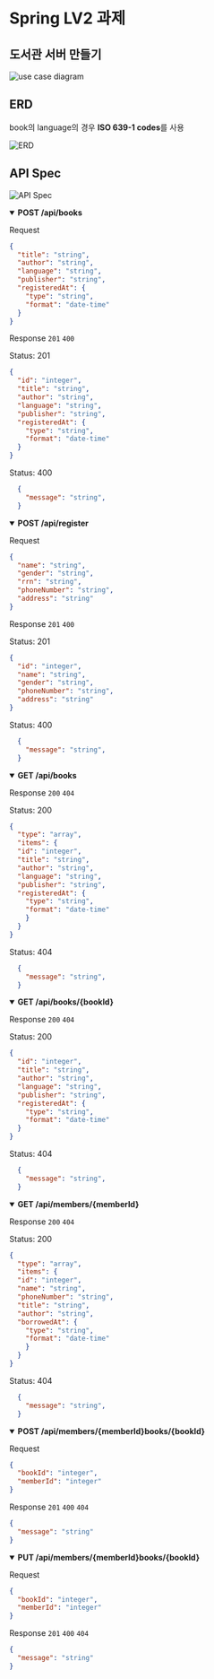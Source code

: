 # Spring LV2 과제

## 도서관 서버 만들기

![use case diagram](https://github.com/hjunyoung/hjunyoung.github.io/assets/50318500/95a81a33-bc35-4a65-bcba-eb95f0667a7f)


## ERD

book의 language의 경우 **ISO 639-1 codes**를 사용

![ERD](https://github.com/hjunyoung/hjunyoung.github.io/assets/50318500/681bb3b9-0acc-450e-a3bf-3ca3c71f2fff)

## API Spec

![API Spec](https://github.com/hjunyoung/hjunyoung.github.io/assets/50318500/28ad4e9b-3de5-4f8d-866a-9fdbd0725477)

<details open>
  <summary><strong>POST /api/books</strong></summary>

Request

  ```json
  {
    "title": "string",
    "author": "string",
    "language": "string",
    "publisher": "string",
    "registeredAt": {
      "type": "string",
      "format": "date-time"
    }
  }
  ```

Response `201` `400`

  Status: 201
  ```json
  {
    "id": "integer",
    "title": "string",
    "author": "string",
    "language": "string",
    "publisher": "string",
    "registeredAt": {
      "type": "string",
      "format": "date-time"
    }
  }
```

Status: 400
```json
  {
    "message": "string",
  }
  ```
</details>


<details open>
  <summary><strong>POST /api/register</strong></summary>

Request

  ```json
  {
    "name": "string",
    "gender": "string",
    "rrn": "string",
    "phoneNumber": "string",
    "address": "string"
  }
  ```

Response `201`  `400`

  Status: 201
  ```json
  {
    "id": "integer",
    "name": "string",
    "gender": "string",
    "phoneNumber": "string",
    "address": "string"
  }
```

  Status: 400
```json
  {
    "message": "string",
  }
  ```
</details>


<details open>
  <summary><strong>GET /api/books</strong></summary>

Response `200`  `404`

Status: 200
  ```json
  {
    "type": "array",
    "items": {
    "id": "integer",
    "title": "string",
    "author": "string",
    "language": "string",
    "publisher": "string",
    "registeredAt": {
      "type": "string",
      "format": "date-time"
      }
    }
  }
```

Status: 404
```json
  {
    "message": "string",
  }
  ```
</details>


<details open>
  <summary><strong>GET /api/books/{bookId}</strong></summary>

Response `200`  `404`

Status: 200
  ```json
  {
    "id": "integer",
    "title": "string",
    "author": "string",
    "language": "string",
    "publisher": "string",
    "registeredAt": {
      "type": "string",
      "format": "date-time"
    }
  }
```

Status: 404
```json
  {
    "message": "string",
  }
  ```
</details>

<details open>
  <summary><strong>GET /api/members/{memberId}</strong></summary>


Response `200` `404`

Status: 200
  ```json
  {
    "type": "array",
    "items": {
    "id": "integer",
    "name": "string",
    "phoneNumber": "string",
    "title": "string",
    "author": "string",
    "borrowedAt": {
      "type": "string",
      "format": "date-time"
      }
    }
  }
```

Status: 404
```json
  {
    "message": "string",
  }
  ```
</details>

<details open>
  <summary><strong>POST /api/members/{memberId}books/{bookId}</strong></summary>


Request

  ```json
  {
    "bookId": "integer",
    "memberId": "integer"
  }
  ```

Response `201` `400` `404`

  ```json
  {
    "message": "string"
  }
  ```
</details>

<details open>
  <summary><strong>PUT /api/members/{memberId}books/{bookId}</strong></summary>


Request

  ```json
  {
    "bookId": "integer",
    "memberId": "integer"
  }
  ```

Response `201` `400` `404`

  ```json
  {
    "message": "string"
  }
  ```
</details>

<br>


